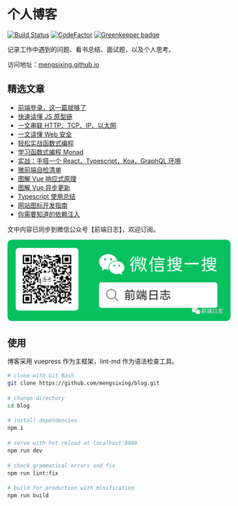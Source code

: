 # 个人博客

[![Build Status](https://www.travis-ci.org/mengsixing/blog.svg?branch=master)](https://www.travis-ci.org/mengsixing/blog)
[![CodeFactor](https://www.codefactor.io/repository/github/mengsixing/blog/badge)](https://www.codefactor.io/repository/github/mengsixing/blog) [![Greenkeeper badge](https://badges.greenkeeper.io/mengsixing/blog.svg)](https://greenkeeper.io/)

记录工作中遇到的问题、看书总结、面试题，以及个人思考。

访问地址：[mengsixing.github.io](https://mengsixing.github.io/)

## 精选文章

- [前端登录，这一篇就够了](https://mengsixing.github.io/blog/osi-web-login.html)
- [快速读懂 JS 原型链](https://mengsixing.github.io/blog/js-prototype.html)
- [一文串联 HTTP、TCP、IP、以太网](https://mengsixing.github.io/blog/osi-flow.html)
- [一文读懂 Web 安全](https://mengsixing.github.io/blog/osi-web-security.html)
- [轻松实战函数式编程](https://mengsixing.github.io/blog/base-function.html)
- [学习函数式编程 Monad](https://mengsixing.github.io/blog/base-function-monad.html)
- [实战：手搭一个 React，Typescript，Koa，GraphQL 环境](https://mengsixing.github.io/blog/devops-cdfang-spider.html)
- [微前端自检清单](https://mengsixing.github.io/blog/devops-microfrontend.html)
- [图解 Vue 响应式原理](https://mengsixing.github.io/blog/library-vue-flow.html)
- [图解 Vue 异步更新](https://mengsixing.github.io/blog/library-vue-nexttick.html)
- [Typescript 使用总结](https://mengsixing.github.io/blog/base-typescript.html)
- [网站图标开发指南](https://mengsixing.github.io/blog/css-icon.html)
- [你需要知道的依赖注入](https://mengsixing.github.io/blog/base-ioc.html)

文中内容已同步到微信公众号【前端日志】，欢迎订阅。

![前端日志](https://github.com/mengsixing/blog/raw/master/docs/.vuepress/public/qianduanrizhi.png)

## 使用

博客采用 vuepress 作为主框架，lint-md 作为语法检查工具。

```sh
# clone with Git Bash
git clone https://github.com/mengsixing/blog.git

# change directory
cd blog

# install dependencies
npm i

# serve with hot reload at localhost:8080
npm run dev

# check grammatical errors and fix
npm run lint:fix

# build for production with minification
npm run build
```
